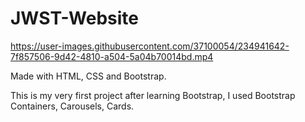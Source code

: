 # JWST-Website 





https://user-images.githubusercontent.com/37100054/234941642-7f857506-9d42-4810-a504-5a04b70014bd.mp4





Made with HTML, CSS and Bootstrap.

This is my very first project after learning Bootstrap, I used Bootstrap Containers, Carousels, Cards.
